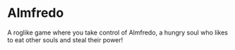 # Almfredo
A roglike game where you take control of Almfredo, a hungry soul who likes to eat other souls and steal their power!
